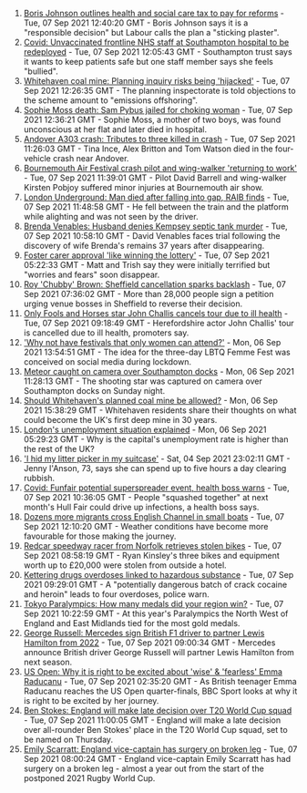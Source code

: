 1. [Boris Johnson outlines health and social care tax to pay for reforms](https://www.bbc.co.uk/news/uk-politics-58476632?at_medium=RSS&at_campaign=KARANGA) - Tue, 07 Sep 2021 12:40:20 GMT - Boris Johnson says it is a "responsible decision" but Labour calls the plan a "sticking plaster".
2. [Covid: Unvaccinated frontline NHS staff at Southampton hospital to be redeployed](https://www.bbc.co.uk/news/uk-england-hampshire-58408971?at_medium=RSS&at_campaign=KARANGA) - Tue, 07 Sep 2021 12:05:43 GMT - Southampton trust says it wants to keep patients safe but one staff member says she feels "bullied".
3. [Whitehaven coal mine: Planning inquiry risks being 'hijacked'](https://www.bbc.co.uk/news/uk-england-cumbria-58467209?at_medium=RSS&at_campaign=KARANGA) - Tue, 07 Sep 2021 12:26:35 GMT - The planning inspectorate is told objections to the scheme amount to "emissions offshoring".
4. [Sophie Moss death: Sam Pybus jailed for choking woman](https://www.bbc.co.uk/news/uk-england-tees-58474727?at_medium=RSS&at_campaign=KARANGA) - Tue, 07 Sep 2021 12:36:21 GMT - Sophie Moss, a mother of two boys, was found unconscious at her flat and later died in hospital.
5. [Andover A303 crash: Tributes to three killed in crash](https://www.bbc.co.uk/news/uk-england-hampshire-58474155?at_medium=RSS&at_campaign=KARANGA) - Tue, 07 Sep 2021 11:26:03 GMT - Tina Ince, Alex Britton and Tom Watson died in the four-vehicle crash near Andover.
6. [Bournemouth Air Festival crash pilot and wing-walker 'returning to work'](https://www.bbc.co.uk/news/uk-england-dorset-58475187?at_medium=RSS&at_campaign=KARANGA) - Tue, 07 Sep 2021 11:39:01 GMT - Pilot David Barrell and wing-walker Kirsten Pobjoy suffered minor injuries at Bournemouth air show.
7. [London Underground: Man died after falling into gap, RAIB finds](https://www.bbc.co.uk/news/uk-england-london-58407238?at_medium=RSS&at_campaign=KARANGA) - Tue, 07 Sep 2021 11:48:58 GMT - He fell between the train and the platform while alighting and was not seen by the driver.
8. [Brenda Venables: Husband denies Kempsey septic tank murder](https://www.bbc.co.uk/news/uk-england-hereford-worcester-58476373?at_medium=RSS&at_campaign=KARANGA) - Tue, 07 Sep 2021 10:58:10 GMT - David Venables faces trial following the discovery of wife Brenda's remains 37 years after disappearing.
9. [Foster carer approval 'like winning the lottery'](https://www.bbc.co.uk/news/uk-england-birmingham-58428668?at_medium=RSS&at_campaign=KARANGA) - Tue, 07 Sep 2021 05:22:33 GMT - Matt and Trish say they were initially terrified but "worries and fears" soon disappear.
10. [Roy 'Chubby' Brown: Sheffield cancellation sparks backlash](https://www.bbc.co.uk/news/uk-england-south-yorkshire-58463658?at_medium=RSS&at_campaign=KARANGA) - Tue, 07 Sep 2021 07:36:02 GMT - More than 28,000 people sign a petition urging venue bosses in Sheffield to reverse their decision.
11. [Only Fools and Horses star John Challis cancels tour due to ill health](https://www.bbc.co.uk/news/uk-england-hereford-worcester-58473454?at_medium=RSS&at_campaign=KARANGA) - Tue, 07 Sep 2021 09:18:49 GMT - Herefordshire actor John Challis' tour is cancelled due to ill health, promoters say.
12. ['Why not have festivals that only women can attend?'](https://www.bbc.co.uk/news/uk-england-derbyshire-58464519?at_medium=RSS&at_campaign=KARANGA) - Mon, 06 Sep 2021 13:54:51 GMT - The idea for the three-day LBTQ Femme Fest was conceived on social media during lockdown.
13. [Meteor caught on camera over Southampton docks](https://www.bbc.co.uk/news/uk-england-hampshire-58464279?at_medium=RSS&at_campaign=KARANGA) - Mon, 06 Sep 2021 11:28:13 GMT - The shooting star was captured on camera over Southampton docks on Sunday night.
14. [Should Whitehaven's planned coal mine be allowed?](https://www.bbc.co.uk/news/uk-england-cumbria-58467220?at_medium=RSS&at_campaign=KARANGA) - Mon, 06 Sep 2021 15:38:29 GMT - Whitehaven residents share their thoughts on what could become the UK's first deep mine in 30 years.
15. [London's unemployment situation explained](https://www.bbc.co.uk/news/uk-england-london-58440690?at_medium=RSS&at_campaign=KARANGA) - Mon, 06 Sep 2021 05:29:23 GMT - Why is the capital's unemployment rate is higher than the rest of the UK?
16. ['I hid my litter picker in my suitcase'](https://www.bbc.co.uk/news/uk-england-leicestershire-58409725?at_medium=RSS&at_campaign=KARANGA) - Sat, 04 Sep 2021 23:02:11 GMT - Jenny I'Anson, 73, says she can spend up to five hours a day clearing rubbish.
17. [Covid: Funfair potential superspreader event, health boss warns](https://www.bbc.co.uk/news/uk-england-humber-58442660?at_medium=RSS&at_campaign=KARANGA) - Tue, 07 Sep 2021 10:36:05 GMT - People "squashed together" at next month's Hull Fair could drive up infections, a health boss says.
18. [Dozens more migrants cross English Channel in small boats](https://www.bbc.co.uk/news/uk-england-kent-58473698?at_medium=RSS&at_campaign=KARANGA) - Tue, 07 Sep 2021 12:10:20 GMT - Weather conditions have become more favourable for those making the journey.
19. [Redcar speedway racer from Norfolk retrieves stolen bikes](https://www.bbc.co.uk/news/uk-england-norfolk-58473624?at_medium=RSS&at_campaign=KARANGA) - Tue, 07 Sep 2021 08:58:19 GMT - Ryan Kinsley's three bikes and equipment worth up to £20,000 were stolen from outside a hotel.
20. [Kettering drugs overdoses linked to hazardous substance](https://www.bbc.co.uk/news/uk-england-northamptonshire-58473593?at_medium=RSS&at_campaign=KARANGA) - Tue, 07 Sep 2021 09:29:01 GMT - A "potentially dangerous batch of crack cocaine and heroin" leads to four overdoses, police warn.
21. [Tokyo Paralympics: How many medals did your region win?](https://www.bbc.co.uk/news/uk-england-58465814?at_medium=RSS&at_campaign=KARANGA) - Tue, 07 Sep 2021 10:22:59 GMT - At this year's Paralympics the North West of England and East Midlands tied for the most gold medals.
22. [George Russell: Mercedes sign British F1 driver to partner Lewis Hamilton from 2022](https://www.bbc.co.uk/sport/formula1/58474646?at_medium=RSS&at_campaign=KARANGA) - Tue, 07 Sep 2021 09:00:34 GMT - Mercedes announce British driver George Russell will partner Lewis Hamilton from next season.
23. [US Open: Why it is right to be excited about 'wise' & 'fearless' Emma Raducanu](https://www.bbc.co.uk/sport/tennis/58469895?at_medium=RSS&at_campaign=KARANGA) - Tue, 07 Sep 2021 02:35:20 GMT - As British teenager Emma Raducanu reaches the US Open quarter-finals, BBC Sport looks at why it is right to be excited by her journey.
24. [Ben Stokes: England will make late decision over T20 World Cup squad](https://www.bbc.co.uk/sport/cricket/58469736?at_medium=RSS&at_campaign=KARANGA) - Tue, 07 Sep 2021 11:00:05 GMT - England will make a late decision over all-rounder Ben Stokes' place in the T20 World Cup squad, set to be named on Thursday.
25. [Emily Scarratt: England vice-captain has surgery on broken leg](https://www.bbc.co.uk/sport/rugby-union/58473082?at_medium=RSS&at_campaign=KARANGA) - Tue, 07 Sep 2021 08:00:24 GMT - England vice-captain Emily Scarratt has had surgery on a broken leg - almost a year out from the start of the postponed 2021 Rugby World Cup.
